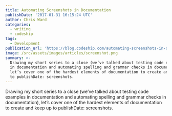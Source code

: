 ```yaml
---
title: Automating Screenshots in Documentation
publishDate: '2017-01-31 16:15:24 UTC'
author: Chris Ward
categories:
  - writing
  - codeship
tags:
  - Development
publication_url: 'https://blog.codeship.com/automating-screenshots-in-documentation/'
image: /src/assets/images/articles/screenshot.png
summary: >-
  Drawing my short series to a close (we’ve talked about testing code examples
  in documentation and automating spelling and grammar checks in documentation),
  let’s cover one of the hardest elements of documentation to create and keep up
  to publishDate: screenshots.
---
```

Drawing my short series to a close (we’ve talked about testing code examples in documentation and automating spelling and grammar checks in documentation), let’s cover one of the hardest elements of documentation to create and keep up to publishDate: screenshots.

